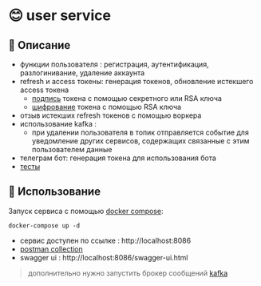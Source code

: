 # :blush: user service

## :small_blue_diamond: Описание

- функции пользователя : регистрация, аутентификация, разлогинивание, удаление аккаунта
- refresh и access токены: генерация токенов, обновление истекшего access токена
  - [подпись](./src/main/kotlin/ru/handh/project/service/SignatureService.kt) токена с помощью секретного или RSA ключа
  - [шифрование](./src/main/kotlin/ru/handh/project/service/EncryptionService.kt) токена с помощью RSA ключа
- отзыв истекших refresh токенов с помощью воркера
- использование kafka :
  - при удалении пользователя в топик отправляется событие для уведомление других сервисов, содержащих связанные с этим пользователем данные
- телеграм бот: генерация токена для использования бота
- [тесты](./src/test/kotlin/ru/handh/project)

## :small_blue_diamond: Использование

Запуск сервиса с помощью [docker compose](./docker-compose.yml):

```
docker-compose up -d
```

- сервис доступен по ссылке : http://localhost:8086
- [postman collection](./hh-user-service.postman_collection.json)
- swagger ui : http://localhost:8086/swagger-ui.html

> дополнительно нужно запустить брокер сообщений [kafka](./docker-compose-kafka.yaml)
